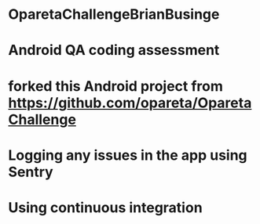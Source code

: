 # OparetaChallengeBrianBusinge
# Android QA coding assessment
# forked this Android project from https://github.com/opareta/OparetaChallenge
# Logging any issues in the app using Sentry
# Using continuous integration 
